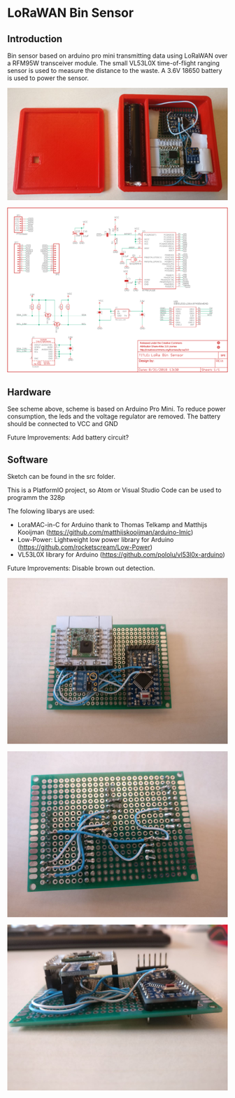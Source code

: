 

# LoRaWAN Bin Sensor

## Introduction

Bin sensor based on arduino pro mini transmitting data using LoRaWAN over a RFM95W transceiver module. The small VL53L0X time-of-flight ranging sensor is used to measure the distance to the waste. A 3.6V 18650 battery is used to power the sensor. 

![](.\img\1535716462895.png)

![](.\img\scheme.png)

## Hardware

See scheme above, scheme is based on Arduino Pro Mini. To reduce power consumption, the leds and the voltage regulator are removed. The battery should be connected to VCC and GND

Future Improvements:
Add battery circuit?

## Software

Sketch can be found in the src folder.

This is a PlatformIO project, so Atom or Visual Studio Code can be used to programm the 328p

The folowing libarys are used:

- LoraMAC-in-C for Arduino thank to Thomas Telkamp and Matthijs Kooijman (https://github.com/matthijskooijman/arduino-lmic)
- Low-Power: Lightweight low power library for Arduino (https://github.com/rocketscream/Low-Power)
- VL53L0X library for Arduino (https://github.com/pololu/vl53l0x-arduino)

Future Improvements:
Disable brown out detection.


![](.\img\1535716333198.png)

![](.\img\1535716340736.png)

![](.\img\1535716366459.png)
